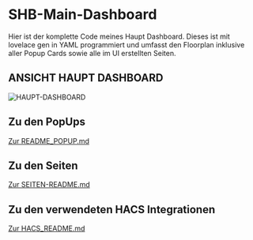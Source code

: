 # SHB-Main-Dashboard
Hier ist der komplette Code meines Haupt Dashboard. Dieses ist mit lovelace gen in YAML programmiert und umfasst den Floorplan inklusive aller Popup Cards sowie alle im UI erstellten Seiten.


## ANSICHT HAUPT DASHBOARD

![HAUPT-DASHBOARD](/../main/01_Haupt-Dashboard/Haupt-Bilder/HAUPT-DASHBOARD.png)

## Zu den PopUps

[Zur README_POPUP.md](/../main/01_Haupt-Dashboard/C_PopUps/README_POPUP.md)

## Zu den Seiten

[Zur SEITEN-README.md](/../main/02_UI-Dashboards/SEITEN-README.md)

## Zu den verwendeten HACS Integrationen

[Zur HACS_README.md](/../main/03_HACS/HACS_README.md)